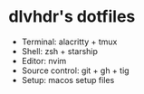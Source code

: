 # dlvhdr's dotfiles

- Terminal: alacritty + tmux
- Shell: zsh + starship
- Editor: nvim
- Source control: git + gh + tig
- Setup: macos setup files
